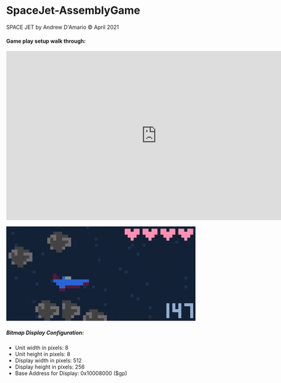 # SpaceJet-AssemblyGame

SPACE JET by Andrew D'Amario © April 2021

#### Game play setup walk through:

<iframe width="800" height="450" src="https://www.youtube.com/embed/BgLWuG2kp5A" title="YouTube video player" frameborder="0" allow="accelerometer; autoplay; clipboard-write; encrypted-media; gyroscope; picture-in-picture" allowfullscreen></iframe>


![](images/ingame.png)

##### Bitmap Display Configuration:

- Unit width in pixels: 8
- Unit height in pixels: 8
- Display width in pixels: 512
- Display height in pixels: 256
- Base Address for Display: 0x10008000 ($gp)

